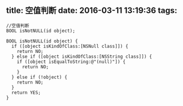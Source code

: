 title: 空值判断
date: 2016-03-11 13:19:36
tags:
---
```
//空值判断
BOOL isNotNULL(id object);
```

```
BOOL isNotNULL(id object) {
  if ([object isKindOfClass:[NSNull class]]) {
    return NO;
  } else if ([object isKindOfClass:[NSString class]]) {
    if ([object isEqualToString:@"(null)"]) {
      return NO;
    }
  } else if (!object) {
    return NO;
  }
  return YES;
}
```